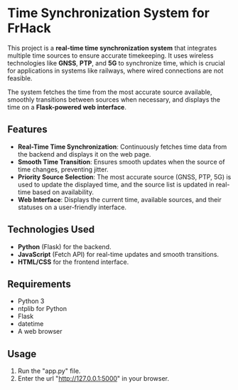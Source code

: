 # Time Synchronization System for FrHack

This project is a **real-time time synchronization system** that integrates multiple time sources to ensure accurate timekeeping. It uses wireless technologies like **GNSS**, **PTP**, and **5G** to synchronize time, 
which is crucial for applications in systems like railways, where wired connections are not feasible.

The system fetches the time from the most accurate source available, smoothly transitions between sources when necessary, and displays the time on a **Flask-powered web interface**.

## Features
- **Real-Time Time Synchronization**: Continuously fetches time data from the backend and displays it on the web page.
- **Smooth Time Transition**: Ensures smooth updates when the source of time changes, preventing jitter.
- **Priority Source Selection**: The most accurate source (GNSS, PTP, 5G) is used to update the displayed time, and the source list is updated in real-time based on availability.
- **Web Interface**: Displays the current time, available sources, and their statuses on a user-friendly interface.

## Technologies Used
- **Python** (Flask) for the backend.
- **JavaScript** (Fetch API) for real-time updates and smooth transitions.
- **HTML/CSS** for the frontend interface.

## Requirements
- Python 3
- ntplib for Python
- Flask
- datetime
- A web browser

## Usage
1) Run the "app.py" file.
2) Enter the url "http://127.0.0.1:5000" in your browser.
